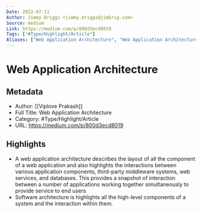 ```yaml
---
Date: 2022-07-11
Author: Jimmy Briggs <jimmy.briggs@jimbrig.com>
Source: medium
Link: https://medium.com/p/800d3ecd8019
Tags: ["#Type/Highlight/Article"]
Aliases: ["Web Application Architecture", "Web Application Architecture"]
---
```

# Web Application Architecture

## Metadata
- Author: [[Viplove Prakash]]
- Full Title: Web Application Architecture
- Category: #Type/Highlight/Article
- URL: https://medium.com/p/800d3ecd8019

## Highlights
- A web application architecture describes the layout of all the component of a web application and also highlights the interactions between various application components, third-party middleware systems, web services, and databases. This provides a snapshot of interaction between a number of applications working together simultaneously to provide service to end users
- Software architecture is highlights all the high-level components of a system and the interaction within them.
